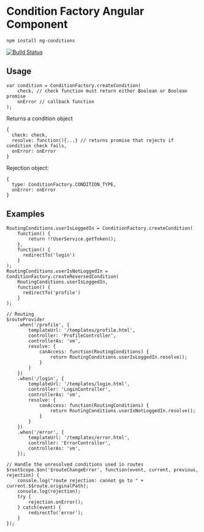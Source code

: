 # Condition Factory Angular Component

`npm install ng-conditions`

[![Build Status](https://travis-ci.org/transferwise/tw-condition-factory.svg)](https://travis-ci.org/transferwise/tw-condition-factory)

## Usage
```
var condition = ConditionFactory.createCondition(
	check, // check function must return either Boolean or Boolean promise
	onError // callback function
);
```
Returns a condition object
```
{
  check: check,
  resolve: function(){...} // returns promise that rejects if condition check fails,
  onError: onError
}
```
Rejection object:
```
{
  type: ConditionFactory.CONDITION_TYPE,
  onError: onError
}
```

## Examples
```
RoutingConditions.userIsLoggedIn = ConditionFactory.createCondition(
	function() {
		return !!UserService.getToken();
	},
	function() {
	  redirectTo('login')
	}
);
RoutingConditions.userIsNotLoggedIn = ConditionFactory.createReversedCondition(
	RoutingConditions.userIsLoggedIn,
	function() {
	  redirectTo('profile')
	}
);

// Routing
$routeProvider
	.when('/profile', {
		templateUrl: '/templates/profile.html',
		controller: 'ProfileController',
		controllerAs: 'vm',
		resolve: {
			canAccess: function(RoutingConditions) {
				return RoutingConditions.userIsLoggedIn.resolve();
			}
		}
	})
	.when('/login', {
		templateUrl: '/templates/login.html',
		controller: 'LoginController',
		controllerAs: 'vm',
		resolve: {
			canAccess: function(RoutingConditions) {
				return RoutingConditions.userIsNotLoggedIn.resolve();
			}
		}
	})
	.when('/error', {
		templateUrl: '/templates/error.html',
		controller: 'ErrorController',
		controllerAs: 'vm',
	});

// Handle the unresolved conditions used in routes
$rootScope.$on('$routeChangeError', function(event, current, previous, rejection) {
	console.log("route rejection: cannot go to " + current.$$route.originalPath);
	console.log(rejection);
	try {
		rejection.onError();
	} catch(event) {
		redirectTo('error');
	}
});
```
